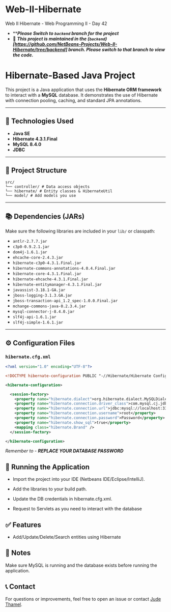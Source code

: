 
# Web-II-Hibernate

Web II Hibernate - Web Programming II - Day 42

- *****Please Switch to `backend` branch for the project***
- 📌 ***This project is maintained in the (`backend`)[https://github.com/NetBeans-Projects/Web-II-Hibernate/tree/backend] branch. Please switch to that branch to view the code.***

# Hibernate-Based Java Project

This project is a Java application that uses the **Hibernate ORM framework** to interact with a **MySQL** database. It demonstrates the use of Hibernate with connection pooling, caching, and standard JPA annotations.

---

## 🔧 Technologies Used

- **Java SE**
- **Hibernate 4.3.1.Final**
- **MySQL 8.4.0**
- **JDBC**

---

## 📁 Project Structure

```directory
src/
└── controller/ # Data access objects
└── hibernate/ # Entity classes & HibernateUtil
└── model/ # Add models you use
```

---

## 📚 Dependencies (JARs)

Make sure the following libraries are included in your `lib/` or classpath:

- `antlr-2.7.7.jar`
- `c3p0-0.9.2.1.jar`
- `dom4j-1.6.1.jar`
- `ehcache-core-2.4.3.jar`
- `hibernate-c3p0-4.3.1.Final.jar`
- `hibernate-commons-annotations-4.0.4.Final.jar`
- `hibernate-core-4.3.1.Final.jar`
- `hibernate-ehcache-4.3.1.Final.jar`
- `hibernate-entitymanager-4.3.1.Final.jar`
- `javassist-3.18.1-GA.jar`
- `jboss-logging-3.1.3.GA.jar`
- `jboss-transaction-api_1.2_spec-1.0.0.Final.jar`
- `mchange-commons-java-0.2.3.4.jar`
- `mysql-connector-j-8.4.0.jar`
- `slf4j-api-1.6.1.jar`
- `slf4j-simple-1.6.1.jar`

---

## ⚙️ Configuration Files

### `hibernate.cfg.xml`

```xml
<?xml version="1.0" encoding="UTF-8"?>

<!DOCTYPE hibernate-configuration PUBLIC "-//Hibernate/Hibernate Configuration DTD 3.0//EN" "http://hibernate.sourceforge.net/hibernate-configuration-3.0.dtd">

<hibernate-configuration>

  <session-factory>
    <property name="hibernate.dialect">org.hibernate.dialect.MySQLDialect</property>
    <property name="hibernate.connection.driver_class">com.mysql.cj.jdbc.Driver</property>
    <property name="hibernate.connection.url">jdbc:mysql://localhost:3306/web_ii_hibernate?useSSL=false</property>
    <property name="hibernate.connection.username">root</property>
    <property name="hibernate.connection.password">Password</property>
    <property name="hibernate.show_sql">true</property>
    <mapping class="hibernate.Brand" />
  </session-factory>

</hibernate-configuration>

```

*Remember to - **REPLACE YOUR DATABASE PASSWORD***

## 🚀 Running the Application

* Import the project into your IDE (Netbeans IDE/Eclipse/IntelliJ).

* Add the libraries to your build path.

* Update the DB credentials in hibernate.cfg.xml.

* Request to Servlets as you need to interact with the database

## ✅ Features

* Add/Update/Delete/Search entities using Hibernate


## 📌 Notes

Make sure MySQL is running and the database exists before running the application.


## 📞 Contact
For questions or improvements, feel free to open an issue or contact [Jude Thamel](https://github.com/JudeThamel).

<br />
<br />
<br />
